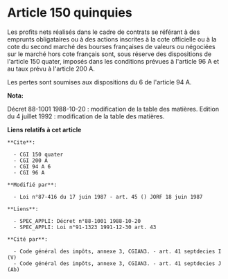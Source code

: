 # Article 150 quinquies

Les profits nets réalisés dans le cadre de contrats se référant à des emprunts obligataires ou à des actions inscrites à la
cote officielle ou à la cote du second marché des bourses françaises de valeurs ou négociées sur le marché hors cote français
sont, sous réserve des dispositions de l'article 150 quater, imposés dans les conditions prévues à l'article 96 A et au taux
prévu à l'article 200 A.

Les pertes sont soumises aux dispositions du 6 de l'article 94 A.

**Nota:**

Décret 88-1001 1988-10-20 : modification de la table des matières.    Edition du 4 juillet 1992 : modification de la table
des matières.

**Liens relatifs à cet article**

	**Cite**:

	  - CGI 150 quater
	  - CGI 200 A
	  - CGI 94 A 6
	  - CGI 96 A

	**Modifié par**:

	  - Loi n°87-416 du 17 juin 1987 - art. 45 () JORF 18 juin 1987

	**Liens**:

	  - SPEC_APPLI: Décret n°88-1001 1988-10-20
	  - SPEC_APPLI: Loi n°91-1323 1991-12-30 art. 43

	**Cité par**:

	  - Code général des impôts, annexe 3, CGIAN3. - art. 41 septdecies I (V)
	  - Code général des impôts, annexe 3, CGIAN3. - art. 41 septdecies J (Ab)
